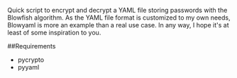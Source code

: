 Quick script to encrypt and decrypt a YAML file storing passwords with the 
Blowfish algorithm. As the YAML file format is customized to my own needs, 
Blowyaml is more an example than a real use case. In any way, I hope it's at 
least of some inspiration to you.

##Requirements

* pycrypto
* pyyaml
